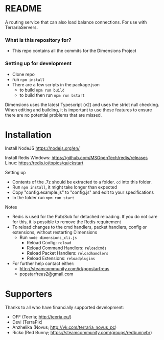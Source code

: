 # README #

A routing service that can also load balance connections. For use with TerrariaServers.

### What is this repository for? ###

* This repo contains all the commits for the Dimensions Project

### Setting up for development ###

* Clone repo
* run ```npm install```
* There are a few scripts in the package.json
    * to build ```npm run build```
    * to build then run ```npm run bstart```

Dimensions uses the latest Typescript (v2) and uses the strict null checking. When editing and building, it is important to use these features to ensure there are no potential problems that are missed.

# Installation
Install NodeJS
https://nodejs.org/en/

Install Redis
Windows: https://github.com/MSOpenTech/redis/releases
Linux: https://redis.io/topics/quickstart

Setting up

 * Contents of the .7z should be extracted to a folder. `cd` into this folder.
 * Run `npm install`, it might take longer than expected
 * Copy "config.example.js" to "config.js" and edit to your specifications
 * In the folder run `npm run start`

Notes

 * Redis is used for the Pub/Sub for detached reloading. If you do not care for this, it is possible to remove the Redis requirement
 * To reload changes to the cmd handlers, packet handlers, config or extensions, without restarting Dimensions
    * Run `node dimensions_cli.js`
       * Reload Config: `reload`
       * Reload Command Handlers: `reloadcmds`
       * Reload Packet Handlers: `reloadhandlers`
       * Reload Extensions: `reloadplugins`
 * For further help contact either:
    * http://steamcommunity.com/id/popstarfreas
    * popstarfreas2@gmail.com
   
# Supporters
Thanks to all who have financially supported development:

 * OFF (Teeria; http://teeria.eu/)
 * Devi (TerraPix)
 * Anzhelika (Novus; http://vk.com/terraria_novus_pc)
 * Ricko (Red Bunny; https://steamcommunity.com/groups/redbunnybr)